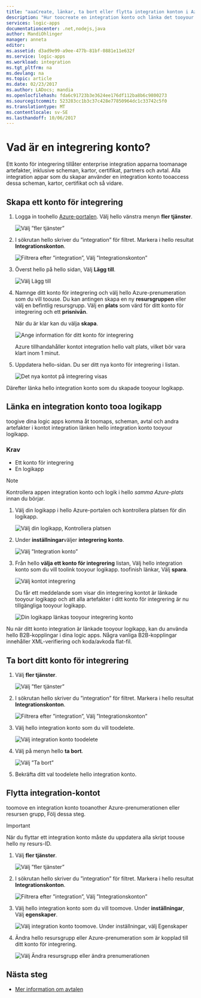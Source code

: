 ```yaml
---
title: "aaaCreate, länkar, ta bort eller flytta integration konton i Azure logikappar | Microsoft Docs"
description: "Hur toocreate en integration konto och länka det tooyour logikappar"
services: logic-apps
documentationcenter: .net,nodejs,java
author: MandiOhlinger
manager: anneta
editor: 
ms.assetid: d3ad9e99-a9ee-477b-81bf-0881e11e632f
ms.service: logic-apps
ms.workload: integration
ms.tgt_pltfrm: na
ms.devlang: na
ms.topic: article
ms.date: 02/23/2017
ms.author: LADocs; mandia
ms.openlocfilehash: fda6c91723b3e3624ee176df112ba8b6c9800273
ms.sourcegitcommit: 523283cc1b3c37c428e77850964dc1c33742c5f0
ms.translationtype: MT
ms.contentlocale: sv-SE
ms.lasthandoff: 10/06/2017
---
```

# <a name="what-is-an-integration-account"></a>Vad är en integrering konto?

Ett konto för integrering tillåter enterprise integration apparna toomanage artefakter, inklusive scheman, kartor, certifikat, partners och avtal. Alla integration appar som du skapar använder en integration konto tooaccess dessa scheman, kartor, certifikat och så vidare.

## <a name="create-an-integration-account"></a>Skapa ett konto för integrering

1.  Logga in toohello [Azure-portalen](http://portal.azure.com "Azure-portalen"). Välj hello vänstra menyn **fler tjänster**.

    ![Välj ”fler tjänster”](./media/logic-apps-enterprise-integration-accounts/account-1.png)

2. I sökrutan hello skriver du ”integration” för filtret. Markera i hello resultat **Integrationskonton**.

    ![Filtrera efter ”integration”, Välj ”Integrationskonton”](./media/logic-apps-enterprise-integration-accounts/account-2.png)  

3. Överst hello på hello sidan, Välj **Lägg till**.

    ![Välj Lägg till](./media/logic-apps-enterprise-integration-accounts/account-3.png)

4. Namnge ditt konto för integrering och välj hello Azure-prenumeration som du vill toouse. Du kan antingen skapa en ny **resursgruppen** eller välj en befintlig resursgrupp. Välj en **plats** som värd för ditt konto för integrering och ett **prisnivån**. 

    När du är klar kan du välja **skapa**.

    ![Ange information för ditt konto för integrering](./media/logic-apps-enterprise-integration-accounts/account-4.png)

    Azure tillhandahåller kontot integration hello valt plats, vilket bör vara klart inom 1 minut.

5. Uppdatera hello-sidan. Du ser ditt nya konto för integrering i listan.

    ![Det nya kontot på integrering visas](./media/logic-apps-enterprise-integration-accounts/account-5.png) 

Därefter länka hello integration konto som du skapade tooyour logikapp. 

## <a name="link-an-integration-account-tooa-logic-app"></a>Länka en integration konto tooa logikapp

toogive dina logic apps komma åt toomaps, scheman, avtal och andra artefakter i kontot integration länken hello integration konto tooyour logikapp.

### <a name="prerequisites"></a>Krav

* Ett konto för integrering
* En logikapp

> [!NOTE] 
> Kontrollera appen integration konto och logik i hello *samma Azure-plats* innan du börjar.


1. Välj din logikapp i hello Azure-portalen och kontrollera platsen för din logikapp.

    ![Välj din logikapp, Kontrollera platsen](./media/logic-apps-enterprise-integration-accounts/linkaccount-1.png)

2. Under **inställningar**väljer **integrering konto**.

    ![Välj ”Integration konto”](./media/logic-apps-enterprise-integration-accounts/linkaccount-2.png)

3. Från hello **välja ett konto för integrering** listan, Välj hello integration konto som du vill toolink tooyour logikapp. toofinish länkar, Välj **spara**.

    ![Välj kontot integrering](./media/logic-apps-enterprise-integration-accounts/linkaccount-3.png)

    Du får ett meddelande som visar din integrering kontot är länkade tooyour logikapp och att alla artefakter i ditt konto för integrering är nu tillgängliga tooyour logikapp.

    ![Din logikapp länkas tooyour integrering konto](./media/logic-apps-enterprise-integration-accounts/linkaccount-5.png)

Nu när ditt konto integration är länkade tooyour logikapp, kan du använda hello B2B-kopplingar i dina logic apps. Några vanliga B2B-kopplingar innehåller XML-verifiering och koda/avkoda flat-fil.  

## <a name="delete-your-integration-account"></a>Ta bort ditt konto för integrering

1. Välj **fler tjänster**.

    ![Välj ”fler tjänster”](./media/logic-apps-enterprise-integration-accounts/account-1.png)

2. I sökrutan hello skriver du ”integration” för filtret. Markera i hello resultat **Integrationskonton**.

    ![Filtrera efter ”integration”, Välj ”Integrationskonton”](./media/logic-apps-enterprise-integration-accounts/account-2.png)  

3. Välj hello integration konto som du vill toodelete.

    ![Välj integration konto toodelete](./media/logic-apps-enterprise-integration-accounts/account-5.png)

4. Välj på menyn hello **ta bort**.

    ![Välj ”Ta bort”](./media/logic-apps-enterprise-integration-accounts/delete.png)

5. Bekräfta ditt val toodelete hello integration konto.

## <a name="move-your-integration-account"></a>Flytta integration-kontot

toomove en integration konto tooanother Azure-prenumerationen eller resursen grupp, Följ dessa steg.

> [!IMPORTANT]
> När du flyttar ett integration konto måste du uppdatera alla skript toouse hello ny resurs-ID.

1. Välj **fler tjänster**.

    ![Välj ”fler tjänster”](./media/logic-apps-enterprise-integration-accounts/account-1.png)

2. I sökrutan hello skriver du ”integration” för filtret. Markera i hello resultat **Integrationskonton**.

    ![Filtrera efter ”integration”, Välj ”Integrationskonton”](./media/logic-apps-enterprise-integration-accounts/account-2.png)

3. Välj hello integration konto som du vill toomove. Under **inställningar**, Välj **egenskaper**.

    ![Välj integration konto toomove. Under inställningar, välj Egenskaper](./media/logic-apps-enterprise-integration-accounts/move.png)

5. Ändra hello resursgrupp eller Azure-prenumeration som är kopplad till ditt konto för integrering.

    ![Välj Ändra resursgrupp eller ändra prenumerationen](./media/logic-apps-enterprise-integration-accounts/move-2.png)

## <a name="next-steps"></a>Nästa steg
* [Mer information om avtalen](../logic-apps/logic-apps-enterprise-integration-agreements.md "Lär dig mer om enterprise integration-avtal")  

